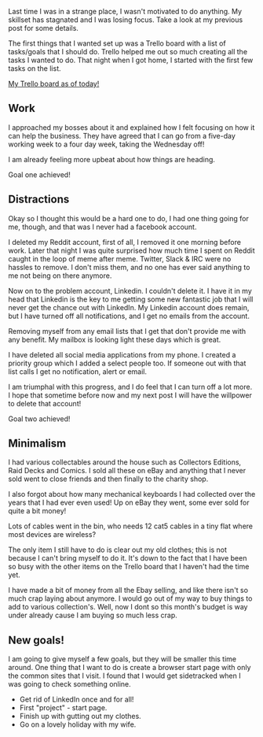 Last time I was in a strange place, I wasn't motivated to do anything. My skillset has stagnated and I was losing focus. Take a look at my previous post for some details. 

The first things that I wanted set up was a Trello board with a list of tasks/goals that I should do. Trello helped me out so much creating all the tasks I wanted to do. That night when I got home, I started with the first few tasks on the list. 

[My Trello board as of today!](http://i.imgur.com/fulxkls.png)

<!--more-->

## Work

I approached my bosses about it and explained how I felt focusing on how it can help the business. They have agreed that I can go from a five-day working week to a four day week, taking the Wednesday off! 

I am already feeling more upbeat about how things are heading. 

Goal one achieved! 

## Distractions

Okay so I thought this would be a hard one to do, I had one thing going for me, though, and that was I never had a facebook account.

I deleted my Reddit account, first of all, I removed it one morning before work. Later that night I was quite surprised how much time I spent on Reddit caught in the loop of meme after meme. Twitter, Slack & IRC were no hassles to remove. I don't miss them, and no one has ever said anything to me not being on there anymore. 

Now on to the problem account, Linkedin. I couldn't delete it. I have it in my head that Linkedin is the key to me getting some new fantastic job that I will never get the chance out with LinkedIn. My Linkedin account does remain, but I have turned off all notifications, and I get no emails from the account. 

Removing myself from any email lists that I get that don't provide me with any benefit. My mailbox is looking light these days which is great. 

I have deleted all social media applications from my phone. I created a priority group which I added a select people too. If someone out with that list calls I get no notification, alert or email. 

I am triumphal with this progress, and I do feel that I can turn off a lot more. I hope that sometime before now and my next post I will have the willpower to delete that account!

Goal two achieved!

## Minimalism

I had various collectables around the house such as Collectors Editions, Raid Decks and Comics. I sold all these on eBay and anything that I never sold went to close friends and then finally to the charity shop. 

I also forgot about how many mechanical keyboards I had collected over the years that I had ever even used! Up on eBay they went, some ever sold for quite a bit money! 

Lots of cables went in the bin, who needs 12 cat5 cables in a tiny flat where most devices are wireless?

The only item I still have to do is clear out my old clothes; this is not because I can't bring myself to do it. It's down to the fact that I have been so busy with the other items on the Trello board that I haven't had the time yet. 

I have made a bit of money from all the Ebay selling, and like there isn't so much crap laying about anymore. I would go out of my way to buy things to add to various collection's. Well, now I dont so this month's budget is way under already cause I am buying so much less crap. 


## New goals!

I am going to give myself a few goals, but they will be smaller this time around. One thing that I want to do is create a browser start page with only the common sites that I visit. I found that I would get sidetracked when I was going to check something online. 


  - Get rid of LinkedIn once and for all!
  - First "project" - start page. 
  - Finish up with gutting out my clothes.
  - Go on a lovely holiday with my wife.